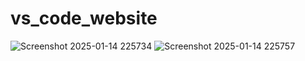 # vs_code_website
![Screenshot 2025-01-14 225734](https://github.com/user-attachments/assets/357ac2bb-f638-4ba7-b953-c613fbdfba53)
![Screenshot 2025-01-14 225757](https://github.com/user-attachments/assets/0c075752-be19-4c8b-a1e7-ffc3afcf2442)
